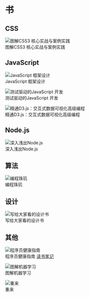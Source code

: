 # 书
## CSS
![图解CSS3 核心实战与案例实践](cover-image/css3-core-and-practice.jpg)  
图解CSS3 核心实战与案例实践

## JavaScript
![JavaScript 框架设计](cover-image/JavaScript-frame-work-design.jpg)  
JavaScript 框架设计

![测试驱动的JavaScript 开发](cover-image/test-driven-JavaScript.jpg)  
测试驱动的JavaScript 开发

![精通D3.js：交互式数据可视化高级编程](cover-image/depth-in-d3.jpg)  
精通D3.js：交互式数据可视化高级编程

## Node.js
![深入浅出Node.js](cover-image/about-node.jpg)  
深入浅出Node.js


## 算法
![编程珠玑](cover-image/programming-pearls.jpg)  
编程珠玑

## 设计
![写给大家看的设计书](cover-image/the-none-designers-design-book.jpg)  
写给大家看的设计书

## 其他
![程序员健康指南](cover-image/the-healthy-programmer.jpg)  
程序员健康指南 [读书笔记](note/the-healthy-programmer.md)

![图解机器学习](cover-image/pic-about-mache-learning.jpg)  
图解机器学习

![重来](cover-image/rework.jpg)  
重来
